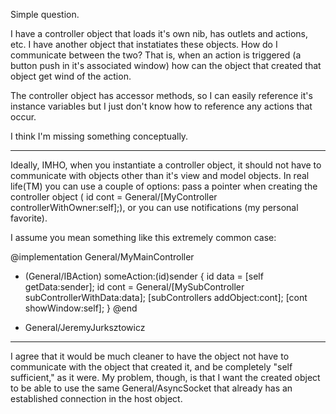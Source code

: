 

Simple question.

I have a controller object that loads it's own nib, has outlets and actions, etc.
I have another object that instatiates these objects.  How do I communicate between the two?  That is, when an action is triggered (a button push in it's associated window) how can the object that created that object get wind of the action.

The controller object has accessor methods, so I can easily reference it's instance variables but I just don't know how to reference any actions that occur.

I think I'm missing something conceptually.

----

Ideally, IMHO, when you instantiate a controller object, it should not have to communicate with objects other than it's view and model objects. In real life(TM) you can use a couple of options: pass a pointer when creating the controller object (    id cont = General/[MyController controllerWithOwner:self];), or you can use notifications (my personal favorite).

I assume you mean something like this extremely common case:
    
@implementation General/MyMainController
- (General/IBAction) someAction:(id)sender
{
    id data = [self getData:sender];
    id cont = General/[MySubController subControllerWithData:data];
    [subControllers addObject:cont];
    [cont showWindow:self];
}
@end

- General/JeremyJurksztowicz

----

I agree that it would be much cleaner to have the object not have to communicate with the object that created it, and be completely "self sufficient," as it were.
My problem, though, is that I want the created object to be able to use the same General/AsyncSocket that already has an established connection in the host object.
